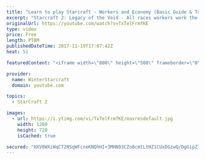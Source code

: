 ```yaml
---
title: "Learn to play Starcraft - Workers and Economy (Basic Guide & Tutorial)"
excerpt: "Starcraft 2: Legacy of the Void - All races workers work the same (mule notwithstanding!)  Wiki on mining: http://wiki.teamliquid.net/starcraft2/Mining_Minerals"
originalUrl: https://youtube.com/watch?v=TxTelFrmfKE
type: video
price: Free
length: PT8M
publishedDateTime: 2017-11-19T17:07:42Z
heat: 51

featuredContent: "<iframe width=\"800\" height=\"500\" frameborder=\"0\" src=\"https://www.youtube.com/embed/TxTelFrmfKE\" allow=\"accelerometer; autoplay; encrypted-media; gyroscope; picture-in-picture\" allowfullscreen></iframe>"

provider:
  name: WinterStarcraft
  domain: youtube.com

topics:
  - StarCraft 2

images:
  - url: https://i.ytimg.com/vi/TxTelFrmfKE/maxresdefault.jpg
    width: 1280
    height: 720
    isCached: true

secured: "HXV8WXiWqCT2NSqWFcneKNQhHI+3MHN93CZo0cmtLtHZ1CUxDGzwQ/DgGipZlmTUZIb3I73DNnmfiNj5KHe7L882o2rnlaQLLyMfbt/VnoU7jRn4G7kr+VDzB1e9AwXyd+qcxGgttkIF2jowubz8mgXiDdERHvqV3pLztIlMnSaCVpmaU2qMxFm67RxNF1MF+9BiEPx6jAcqgeGDiLGwobTeJgF9GNGd2zFaicYmRsYBQDbUt+JbG2UoT+tDG6NOYUfcG5x8VYJxKxZbLQrFhVjimXrgCiCabkdUS4FFCaYZZImVrsFD8Y+0IoQS4xoQ+vdQqb7LuRiMRn1/VQIifdazn+x980NalSgNCATP9QsDuR0f6r95A6tZMVtz2eqsR5LnN/eBqkM9e/BNBqC66YwrpxiA9ydB4Q8P1fcnwsU=;afiw1sWHQ1w0ie/pt9uXRw=="
---
```


